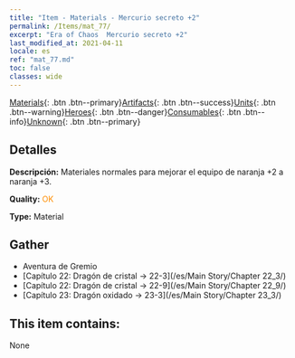 ```yaml
---
title: "Item - Materials - Mercurio secreto +2"
permalink: /Items/mat_77/
excerpt: "Era of Chaos  Mercurio secreto +2"
last_modified_at: 2021-04-11
locale: es
ref: "mat_77.md"
toc: false
classes: wide
---
```

 [Materials](/es/Items/){: .btn .btn--primary}[Artifacts](/es/Items/Artifacts/){: .btn .btn--success}[Units](/es/Items/Units/){: .btn .btn--warning}[Heroes](/es/Items/Heroes/){: .btn .btn--danger}[Consumables](/es/Items/Consumables/){: .btn .btn--info}[Unknown](/es/Items/Unknown/){: .btn .btn--primary}

## Detalles
 **Descripción:** Materiales normales para mejorar el equipo de naranja +2 a naranja +3.

 **Quality:** <span style="color: #FF8C00">OK</span>

 **Type:** Material

## Gather

*    Aventura de Gremio 
*    [Capítulo 22: Dragón de cristal -> 22-3](/es/Main Story/Chapter 22_3/) 
*    [Capítulo 22: Dragón de cristal -> 22-9](/es/Main Story/Chapter 22_9/) 
*    [Capítulo 23: Dragón oxidado -> 23-3](/es/Main Story/Chapter 23_3/) 

## This item contains:

  None

